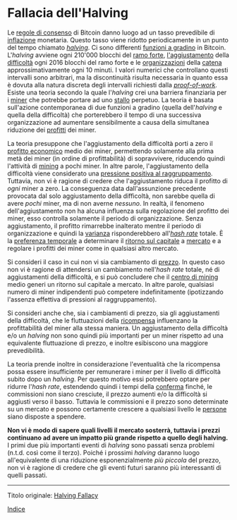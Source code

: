 # Fallacia dell'Halving



Le [regole di consenso](ch101-glossary.md#regole-di-consenso) di Bitcoin danno luogo ad un tasso prevedibile di [inflazione](ch101-glossary.md#inflazione) monetaria. Questo tasso viene ridotto periodicamente in un punto del tempo chiamato [_halving_](ch101-glossary.md#dimezzamento-halving). Ci sono differenti [funzioni a gradino](https://it.wikipedia.org/wiki/Funzione_gradino) in Bitcoin. L'_halving_ avviene ogni 210'000 blocchi del [ramo forte](ch101-glossary.md#ramo-forte-strong-branch), [l'aggiustamento](ch101-glossary.md#aggiustamento) della [difficoltà](ch101-glossary.md#difficoltà) ogni 2016 blocchi del ramo forte e le [organizzazioni](ch101-glossary.md#organizzazione) della [catena](ch101-glossary.md#catena) approssimativamente ogni 10 minuti. I valori numerici che controllano questi intervalli sono arbitrari, ma la discontinuità risulta necessaria in quanto essa è dovuta alla natura discreta degli intervalli richiesti dalla [_proof-of-work_](ch101-glossary.md#prova). Esiste una teoria secondo la quale l'_halving_ crei una barriera finanziaria per i [miner](ch101-glossary.md#miner) che potrebbe portare ad uno [stallo](ch101-glossary.md#stallo) perpetuo. La teoria è basata sull'azione contemporanea di due funzioni a gradino (quella dell'_halving_ e quella della difficoltà) che porterebbero il tempo di una successiva organizzazione ad aumentare sensibilmente a causa della simultanea riduzione dei [profitti](ch101-glossary.md#profitto) dei miner.

La teoria presuppone che l'aggiustamento della difficoltà porti a zero il [profitto economico](https://www.investopedia.com/terms/e/economicprofit.asp) medio dei miner, permettendo solamente alla prima metà dei miner (in ordine di profittabilità) di sopravvivere, riducendo quindi l'attività di [mining](ch101-glossary.md#centro-di-mining-mine) a pochi miner. In altre parole, l'aggiustamento della difficoltà viene considerato una [pressione positiva al raggruppamento](ch039-pooling-pressure-risk.md). Tuttavia, non vi è ragione di credere che l'aggiustamento riduca il profitto di _ogni_ miner a zero. La conseguenza data dall'assunzione precedente provocata dal solo aggiustamento della difficoltà, non sarebbe quella di avere _pochi_ miner, ma di non averne _nessuno_. In realtà, il fenomeno dell'aggiustamento non ha alcuna influenza sulla regolazione del profitto dei miner,  esso controlla solamente il periodo di organizzazione. Senza aggiustamento, il profitto rimarrebbe inalterato mentre il periodo di organizzazione e quindi la [varianza](ch101-glossary.md#varianza) risponderebbero all'[_hash  rate_](ch101-glossary.md#hash-rate) totale. È la [preferenza temporale](https://en.wikipedia.org/wiki/Time_preference) a determinare il [ritorno sul capitale](ch101-glossary.md#interesse) a [mercato](ch101-glossary.md#mercato) e a regolare i profitti dei miner come in qualsiasi altro mercato.

Si consideri il caso in cui non vi sia cambiamento di [prezzo](ch101-glossary.md#prezzo). In questo caso non vi è ragione di attendersi un cambiamento nell'_hash rate_ totale, né di aggiustamenti della difficoltà, e si può concludere che il [centro di mining](ch101-glossary.md#centro-di-mining-mine) medio generi un ritorno sul capitale a mercato. In altre parole, qualsiasi numero di miner indipendenti può competere indefinitamente (ipotizzando l'assenza effettiva di pressioni al raggruppamento).

Si consideri anche che, sia i cambiamenti di prezzo, sia gli aggiustamenti della difficoltà, che le fluttuazioni della [ricompensa](ch101-glossary.md#ricompensa-reward) influenzano la profittabilità del miner alla stessa maniera. Un aggiustamento della difficoltà e/o un _halving_ non sono quindi più importanti per un miner rispetto ad una equivalente fluttuazione di prezzo, e inoltre esibiscono una maggiore prevedibilità.

La teoria prende inoltre in considerazione l'eventualità che la ricompensa possa essere insufficiente per remunerare i miner per il livello di difficoltà subito dopo un _halving_. Per questo motivo essi potrebbero optare per ridurre l'_hash rate_, estendendo quindi i tempi della [conferma](ch101-glossary.md#conferma) finché, le commissioni non siano cresciute, il prezzo aumenti e/o la difficoltà si aggiusti verso il basso. Tuttavia le commissioni e il prezzo sono determinate su un mercato e possono certamente crescere a qualsiasi livello le [persone](ch101-glossary.md#persona) siano disposte a spendere. 

**Non vi è modo di sapere quali livelli il mercato sosterrà, tuttavia i prezzi continuano ad avere un impatto più grande rispetto a quello degli halving.** I primi due più importanti eventi di _halving_ sono passati senza problemi (n.t.d. così come il terzo). Poiché i prossimi _halving_ daranno luogo all'equivalente di una riduzione esponenzialmente _più piccola_ del prezzo, non vi è ragione di credere che gli eventi futuri saranno più interessanti di quelli passati.

---

Titolo originale: [Halving Fallacy](https://github.com/libbitcoin/libbitcoin-system/wiki/Halving-Fallacy)

[Indice](/README.md)

